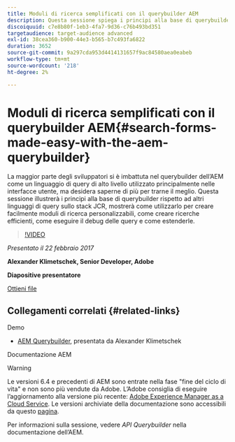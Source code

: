 ```yaml
---
title: Moduli di ricerca semplificati con il querybuilder AEM
description: Questa sessione spiega i principi alla base di querybuilder rispetto ad altri linguaggi di query nello stack JCR. Viene illustrato come utilizzarlo per creare facilmente moduli di ricerca affidabili, come creare ricerche efficienti, come eseguire il debug delle query e come estenderli.
discoiquuid: c7e8b80f-1eb3-4fa7-9d36-c76b493bd351
targetaudience: target-audience advanced
exl-id: 38cea360-b900-44e3-b565-b7c493fa6822
duration: 3652
source-git-commit: 9a297cda953d4414131657f9ac84580aea0eabeb
workflow-type: tm+mt
source-wordcount: '218'
ht-degree: 2%

---
```


# Moduli di ricerca semplificati con il querybuilder AEM{#search-forms-made-easy-with-the-aem-querybuilder}

La maggior parte degli sviluppatori si è imbattuta nel querybuilder dell’AEM come un linguaggio di query di alto livello utilizzato principalmente nelle interfacce utente, ma desidera saperne di più per trarne il meglio. Questa sessione illustrerà i principi alla base di querybuilder rispetto ad altri linguaggi di query sullo stack JCR, mostrerà come utilizzarlo per creare facilmente moduli di ricerca personalizzabili, come creare ricerche efficienti, come eseguire il debug delle query e come estenderle.

>[!VIDEO](https://video.tv.adobe.com/v/19139/?quality=9)

*Presentato il 22 febbraio 2017*

**Alexander Klimetschek, Senior Developer, Adobe**

**Diapositive presentatore**

[Ottieni file](assets/aem-gems-querybuilder-2017.pdf)

## Collegamenti correlati {#related-links}

Demo

* [AEM Querybuilder](https://www.youtube.com/watch?v=yR9mcp9_MtY&amp;list=PLHMjqSjX2bE7zaDKZ7KD-tuqVXooiKave), presentata da Alexander Klimetschek

Documentazione AEM

>[!WARNING]
>
>Le versioni 6.4 e precedenti di AEM sono entrate nella fase &quot;fine del ciclo di vita&quot; e non sono più vendute da Adobe.  L’Adobe consiglia di eseguire l’aggiornamento alla versione più recente: [Adobe Experience Manager as a Cloud Service](https://experienceleague.adobe.com/docs/experience-manager-cloud-service.html?lang=it).  Le versioni archiviate della documentazione sono accessibili da questo [pagina](https://experienceleague.adobe.com/docs/experience-manager-release-information/aem-release-updates/previous-updates/aem-previous-versions.html?lang=it).
>
>Per informazioni sulla sessione, vedere *API Querybuilder* nella documentazione dell’AEM.

<!--
[Get back to the Overview](https://helpx.adobe.com/experience-manager/kt/eseminars/gems/aem-index.html)
-->
